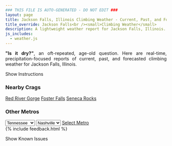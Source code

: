 ```yaml
---
### THIS FILE IS AUTO-GENERATED - DO NOT EDIT ###
layout: page
title: Jackson Falls, Illinois Climbing Weather - Current, Past, and Forecasted Report
title_override: Jackson Falls<br /><small>Climbing Weather</small>
description: A lightweight weather report for Jackson Falls, Illinois. Optimized for slow internet connections.
js_includes:
  - weather.js
---
```


<section class="measure center lh-copy f5-ns f6 ph2 mv4" style="text-align: justify;">
<strong>"Is it dry?"</strong>, an oft-repeated, age-old question. Here are real-time,
precipitation-focused reports of current, past, and forecasted climbing weather for Jackson Falls, Illinois.
</section>

<p id="settings-toggle" class="mw5 b center tc hover-light-red black-70 pointer">Show Instructions</p>
<section id="settings" class="overflow-hidden" style="display:none;">
    <div class="mv2 ph2 center">
        <div class="fn f6 tc pv2">
            <p class="measure lh-copy center"><strong>Show/hide hourly forecasts</strong> by clicking the desired day.</p>
            <hr class="mw5 p0 mv2 o-60 b0 bt b--light-red light-red bg-light-red">
            <p class="measure lh-copy center"><strong>Current and Past conditions</strong> are measured by the nearest weather station. <strong>Forecast conditions</strong> are calculated and polled separately.</p>
            <hr class="mw5 p0 mv2 o-60 b0 bt b--light-red light-red bg-light-red">
            <p class="measure lh-copy center"><strong>Having issues?</strong> Try <a id="clear-cache" class="no-underline relative fancy-link light-red hover-light-red" href="#">clearing the local cache</a>.</p>
            <hr class="mw5 p0 mv2 o-60 b0 bt b--light-red light-red bg-light-red">
            <p class="measure lh-copy center">Weather data sourced from <a class="no-underline fancy-link relative light-red" target="_blank" href="https://www.weather.gov/documentation/services-web-api">weather.gov</a>.</p>
        </div>
    </div>
</section>
<section id="weather" data-crag="jackson-falls-illinois" class="mv4-ns mv3 ph2 center"></section>
<section id="nearby" class="tc lh-copy">
  <h3>Nearby Crags</h3>
<a class="nowrap no-underline fancy-link relative light-red mh3" href="/crags/red-river-gorge-kentucky-weather.html">Red River Gorge</a>
<a class="nowrap no-underline fancy-link relative light-red mh3" href="/crags/foster-falls-tennessee-weather.html">Foster Falls</a>
<a class="nowrap no-underline fancy-link relative light-red mh3" href="/crags/seneca-rocks-west-virginia-weather.html">Seneca Rocks</a>
</section>
<section id="nearby" class="tc lh-copy">
  <h3>Other Metros</h3>
  <select class="ma1 bg-near-white pa2" id="stateSel">
    <option value="Texas">Texas</option>
    <option value="Washington">Washington</option>
    <option value="Colorado">Colorado</option>
    <option value="Tennessee" selected>Tennessee</option>
    <option value="Utah">Utah</option>
    <option value="California">California</option>
  </select>
  <select class="ma1 bg-near-white pa2" id="citySel">
    <option value="Nashville" selected>Nashville</option>
  </select>
  <a id="selectMetro" class="f6 link dim ph3 pv2 ma1 dib white bg-light-red" href="/crags/nashville-tennessee-weather.html">Select Metro</a>
  <script>
    var states = [];
    states["Texas"] = "Austin"
    states["Washington"] = "Seattle"
    states["Colorado"] = "Denver"
    states["Tennessee"] = "Nashville"
    states["Utah"] = "Salt Lake City"
    states["California"] = "San Francisco|Los Angeles"
  </script>
</section>
{% include feedback.html %}
<p id="issues-toggle" class="mw5 b center tc hover-light-red black-70 pointer">Show Known Issues</p>
<section id="issues" class="overflow-hidden tc f6">
</section>

<script>
  var weekly_PAH_116_58 = {"updated":"2021-03-15T08:43:21+00:00","units":"us","forecastGenerator":"BaselineForecastGenerator","generatedAt":"2021-03-15T08:49:12+00:00","updateTime":"2021-03-15T08:43:21+00:00","validTimes":"2021-03-15T02:00:00+00:00/P7DT23H","elevation":{"value":99.9744,"unitCode":"unit:m"},"periods":[{"number":1,"name":"Overnight","startTime":"2021-03-15T03:00:00-05:00","endTime":"2021-03-15T06:00:00-05:00","isDaytime":false,"temperature":51,"temperatureUnit":"F","temperatureTrend":null,"windSpeed":"16 mph","windDirection":"E","icon":"https://api.weather.gov/icons/land/night/tsra,80?size=medium","shortForecast":"Showers And Thunderstorms","detailedForecast":"Rain showers likely before 5am, then showers and thunderstorms. Cloudy, with a low around 51. East wind around 16 mph, with gusts as high as 23 mph. Chance of precipitation is 80%."},{"number":2,"name":"Monday","startTime":"2021-03-15T06:00:00-05:00","endTime":"2021-03-15T18:00:00-05:00","isDaytime":true,"temperature":69,"temperatureUnit":"F","temperatureTrend":"falling","windSpeed":"7 to 15 mph","windDirection":"SSE","icon":"https://api.weather.gov/icons/land/day/tsra_hi,100/bkn?size=medium","shortForecast":"Showers And Thunderstorms then Partly Sunny","detailedForecast":"Showers and thunderstorms before noon. Partly sunny. High near 69, with temperatures falling to around 67 in the afternoon. South southeast wind 7 to 15 mph, with gusts as high as 25 mph. Chance of precipitation is 100%."},{"number":3,"name":"Monday Night","startTime":"2021-03-15T18:00:00-05:00","endTime":"2021-03-16T06:00:00-05:00","isDaytime":false,"temperature":48,"temperatureUnit":"F","temperatureTrend":"rising","windSpeed":"7 mph","windDirection":"S","icon":"https://api.weather.gov/icons/land/night/few?size=medium","shortForecast":"Mostly Clear","detailedForecast":"Mostly clear. Low around 48, with temperatures rising to around 50 overnight. South wind around 7 mph."},{"number":4,"name":"Tuesday","startTime":"2021-03-16T06:00:00-05:00","endTime":"2021-03-16T18:00:00-05:00","isDaytime":true,"temperature":69,"temperatureUnit":"F","temperatureTrend":null,"windSpeed":"3 to 7 mph","windDirection":"W","icon":"https://api.weather.gov/icons/land/day/sct?size=medium","shortForecast":"Mostly Sunny","detailedForecast":"Mostly sunny, with a high near 69. West wind 3 to 7 mph."},{"number":5,"name":"Tuesday Night","startTime":"2021-03-16T18:00:00-05:00","endTime":"2021-03-17T06:00:00-05:00","isDaytime":false,"temperature":47,"temperatureUnit":"F","temperatureTrend":null,"windSpeed":"2 to 6 mph","windDirection":"NE","icon":"https://api.weather.gov/icons/land/night/bkn?size=medium","shortForecast":"Mostly Cloudy","detailedForecast":"Mostly cloudy, with a low around 47. Northeast wind 2 to 6 mph."},{"number":6,"name":"Wednesday","startTime":"2021-03-17T06:00:00-05:00","endTime":"2021-03-17T18:00:00-05:00","isDaytime":true,"temperature":64,"temperatureUnit":"F","temperatureTrend":null,"windSpeed":"7 to 15 mph","windDirection":"E","icon":"https://api.weather.gov/icons/land/day/tsra,50/tsra,70?size=medium","shortForecast":"Chance Showers And Thunderstorms","detailedForecast":"A chance of showers and thunderstorms between 7am and 1pm, then showers and thunderstorms likely. Mostly cloudy, with a high near 64. East wind 7 to 15 mph, with gusts as high as 26 mph. Chance of precipitation is 70%."},{"number":7,"name":"Wednesday Night","startTime":"2021-03-17T18:00:00-05:00","endTime":"2021-03-18T06:00:00-05:00","isDaytime":false,"temperature":51,"temperatureUnit":"F","temperatureTrend":null,"windSpeed":"8 to 15 mph","windDirection":"SSE","icon":"https://api.weather.gov/icons/land/night/tsra_sct,80?size=medium","shortForecast":"Showers And Thunderstorms","detailedForecast":"Showers and thunderstorms before 1am, then a chance of showers and thunderstorms. Mostly cloudy, with a low around 51. South southeast wind 8 to 15 mph, with gusts as high as 25 mph. Chance of precipitation is 80%."},{"number":8,"name":"Thursday","startTime":"2021-03-18T06:00:00-05:00","endTime":"2021-03-18T18:00:00-05:00","isDaytime":true,"temperature":60,"temperatureUnit":"F","temperatureTrend":null,"windSpeed":"7 to 13 mph","windDirection":"WSW","icon":"https://api.weather.gov/icons/land/day/tsra_sct?size=medium","shortForecast":"Chance Showers And Thunderstorms","detailedForecast":"A chance of showers and thunderstorms. Partly sunny, with a high near 60. West southwest wind 7 to 13 mph, with gusts as high as 23 mph."},{"number":9,"name":"Thursday Night","startTime":"2021-03-18T18:00:00-05:00","endTime":"2021-03-19T06:00:00-05:00","isDaytime":false,"temperature":42,"temperatureUnit":"F","temperatureTrend":null,"windSpeed":"12 mph","windDirection":"NW","icon":"https://api.weather.gov/icons/land/night/rain_showers?size=medium","shortForecast":"Chance Rain Showers","detailedForecast":"A chance of rain showers before 1am. Mostly cloudy, with a low around 42. Northwest wind around 12 mph, with gusts as high as 21 mph."},{"number":10,"name":"Friday","startTime":"2021-03-19T06:00:00-05:00","endTime":"2021-03-19T18:00:00-05:00","isDaytime":true,"temperature":52,"temperatureUnit":"F","temperatureTrend":null,"windSpeed":"10 to 14 mph","windDirection":"N","icon":"https://api.weather.gov/icons/land/day/bkn?size=medium","shortForecast":"Mostly Cloudy","detailedForecast":"Mostly cloudy, with a high near 52. North wind 10 to 14 mph, with gusts as high as 22 mph."},{"number":11,"name":"Friday Night","startTime":"2021-03-19T18:00:00-05:00","endTime":"2021-03-20T06:00:00-05:00","isDaytime":false,"temperature":38,"temperatureUnit":"F","temperatureTrend":null,"windSpeed":"7 to 12 mph","windDirection":"NNE","icon":"https://api.weather.gov/icons/land/night/bkn?size=medium","shortForecast":"Mostly Cloudy","detailedForecast":"Mostly cloudy, with a low around 38. North northeast wind 7 to 12 mph, with gusts as high as 18 mph."},{"number":12,"name":"Saturday","startTime":"2021-03-20T06:00:00-05:00","endTime":"2021-03-20T18:00:00-05:00","isDaytime":true,"temperature":57,"temperatureUnit":"F","temperatureTrend":null,"windSpeed":"8 mph","windDirection":"NNE","icon":"https://api.weather.gov/icons/land/day/sct?size=medium","shortForecast":"Mostly Sunny","detailedForecast":"Mostly sunny, with a high near 57. North northeast wind around 8 mph."},{"number":13,"name":"Saturday Night","startTime":"2021-03-20T18:00:00-05:00","endTime":"2021-03-21T06:00:00-05:00","isDaytime":false,"temperature":38,"temperatureUnit":"F","temperatureTrend":null,"windSpeed":"2 to 7 mph","windDirection":"ENE","icon":"https://api.weather.gov/icons/land/night/sct?size=medium","shortForecast":"Partly Cloudy","detailedForecast":"Partly cloudy, with a low around 38. East northeast wind 2 to 7 mph."},{"number":14,"name":"Sunday","startTime":"2021-03-21T06:00:00-05:00","endTime":"2021-03-21T18:00:00-05:00","isDaytime":true,"temperature":63,"temperatureUnit":"F","temperatureTrend":null,"windSpeed":"2 to 6 mph","windDirection":"ESE","icon":"https://api.weather.gov/icons/land/day/few?size=medium","shortForecast":"Sunny","detailedForecast":"Sunny, with a high near 63. East southeast wind 2 to 6 mph."}]}
  var hourly_PAH_116_58 = {"@context":["https://geojson.org/geojson-ld/geojson-context.jsonld",{"@version":"1.1","wx":"https://api.weather.gov/ontology#","geo":"http://www.opengis.net/ont/geosparql#","unit":"http://codes.wmo.int/common/unit/","@vocab":"https://api.weather.gov/ontology#"}],"type":"Feature","geometry":{"type":"Polygon","coordinates":[[[-89.0202954,37.1905586],[-89.02153,37.1682685],[-88.9935688,37.167283000000005],[-88.9923284,37.189573],[-89.0202954,37.1905586]]]},"properties":{"updated":"2021-03-15T08:43:21+00:00","units":"us","forecastGenerator":"HourlyForecastGenerator","generatedAt":"2021-03-15T08:49:13+00:00","updateTime":"2021-03-15T08:43:21+00:00","validTimes":"2021-03-15T02:00:00+00:00/P7DT23H","elevation":{"value":99.9744,"unitCode":"unit:m"},"periods":[{"number":1,"name":"","startTime":"2021-03-15T03:00:00-05:00","endTime":"2021-03-15T04:00:00-05:00","isDaytime":false,"temperature":53,"temperatureUnit":"F","temperatureTrend":null,"windSpeed":"16 mph","windDirection":"E","icon":"https://api.weather.gov/icons/land/night/rain_showers,40?size=small","shortForecast":"Chance Rain Showers","detailedForecast":""},{"number":2,"name":"","startTime":"2021-03-15T04:00:00-05:00","endTime":"2021-03-15T05:00:00-05:00","isDaytime":false,"temperature":53,"temperatureUnit":"F","temperatureTrend":null,"windSpeed":"16 mph","windDirection":"E","icon":"https://api.weather.gov/icons/land/night/rain_showers,60?size=small","shortForecast":"Rain Showers Likely","detailedForecast":""},{"number":3,"name":"","startTime":"2021-03-15T05:00:00-05:00","endTime":"2021-03-15T06:00:00-05:00","isDaytime":false,"temperature":52,"temperatureUnit":"F","temperatureTrend":null,"windSpeed":"15 mph","windDirection":"E","icon":"https://api.weather.gov/icons/land/night/tsra,80?size=small","shortForecast":"Showers And Thunderstorms","detailedForecast":""},{"number":4,"name":"","startTime":"2021-03-15T06:00:00-05:00","endTime":"2021-03-15T07:00:00-05:00","isDaytime":true,"temperature":51,"temperatureUnit":"F","temperatureTrend":null,"windSpeed":"15 mph","windDirection":"E","icon":"https://api.weather.gov/icons/land/day/tsra,100?size=small","shortForecast":"Showers And Thunderstorms","detailedForecast":""},{"number":5,"name":"","startTime":"2021-03-15T07:00:00-05:00","endTime":"2021-03-15T08:00:00-05:00","isDaytime":true,"temperature":51,"temperatureUnit":"F","temperatureTrend":null,"windSpeed":"13 mph","windDirection":"E","icon":"https://api.weather.gov/icons/land/day/tsra,100?size=small","shortForecast":"Showers And Thunderstorms","detailedForecast":""},{"number":6,"name":"","startTime":"2021-03-15T08:00:00-05:00","endTime":"2021-03-15T09:00:00-05:00","isDaytime":true,"temperature":51,"temperatureUnit":"F","temperatureTrend":null,"windSpeed":"10 mph","windDirection":"ESE","icon":"https://api.weather.gov/icons/land/day/tsra,100?size=small","shortForecast":"Showers And Thunderstorms","detailedForecast":""},{"number":7,"name":"","startTime":"2021-03-15T09:00:00-05:00","endTime":"2021-03-15T10:00:00-05:00","isDaytime":true,"temperature":52,"temperatureUnit":"F","temperatureTrend":null,"windSpeed":"9 mph","windDirection":"ESE","icon":"https://api.weather.gov/icons/land/day/rain_showers,90?size=small","shortForecast":"Rain Showers","detailedForecast":""},{"number":8,"name":"","startTime":"2021-03-15T10:00:00-05:00","endTime":"2021-03-15T11:00:00-05:00","isDaytime":true,"temperature":53,"temperatureUnit":"F","temperatureTrend":null,"windSpeed":"10 mph","windDirection":"ESE","icon":"https://api.weather.gov/icons/land/day/rain_showers?size=small","shortForecast":"Chance Rain Showers","detailedForecast":""},{"number":9,"name":"","startTime":"2021-03-15T11:00:00-05:00","endTime":"2021-03-15T12:00:00-05:00","isDaytime":true,"temperature":56,"temperatureUnit":"F","temperatureTrend":null,"windSpeed":"10 mph","windDirection":"SE","icon":"https://api.weather.gov/icons/land/day/rain_showers?size=small","shortForecast":"Slight Chance Rain Showers","detailedForecast":""},{"number":10,"name":"","startTime":"2021-03-15T12:00:00-05:00","endTime":"2021-03-15T13:00:00-05:00","isDaytime":true,"temperature":59,"temperatureUnit":"F","temperatureTrend":null,"windSpeed":"8 mph","windDirection":"S","icon":"https://api.weather.gov/icons/land/day/bkn?size=small","shortForecast":"Mostly Cloudy","detailedForecast":""},{"number":11,"name":"","startTime":"2021-03-15T13:00:00-05:00","endTime":"2021-03-15T14:00:00-05:00","isDaytime":true,"temperature":63,"temperatureUnit":"F","temperatureTrend":null,"windSpeed":"7 mph","windDirection":"SSW","icon":"https://api.weather.gov/icons/land/day/bkn?size=small","shortForecast":"Partly Sunny","detailedForecast":""},{"number":12,"name":"","startTime":"2021-03-15T14:00:00-05:00","endTime":"2021-03-15T15:00:00-05:00","isDaytime":true,"temperature":65,"temperatureUnit":"F","temperatureTrend":null,"windSpeed":"8 mph","windDirection":"SW","icon":"https://api.weather.gov/icons/land/day/bkn?size=small","shortForecast":"Partly Sunny","detailedForecast":""},{"number":13,"name":"","startTime":"2021-03-15T15:00:00-05:00","endTime":"2021-03-15T16:00:00-05:00","isDaytime":true,"temperature":67,"temperatureUnit":"F","temperatureTrend":null,"windSpeed":"8 mph","windDirection":"SW","icon":"https://api.weather.gov/icons/land/day/sct?size=small","shortForecast":"Mostly Sunny","detailedForecast":""},{"number":14,"name":"","startTime":"2021-03-15T16:00:00-05:00","endTime":"2021-03-15T17:00:00-05:00","isDaytime":true,"temperature":68,"temperatureUnit":"F","temperatureTrend":null,"windSpeed":"8 mph","windDirection":"SW","icon":"https://api.weather.gov/icons/land/day/sct?size=small","shortForecast":"Mostly Sunny","detailedForecast":""},{"number":15,"name":"","startTime":"2021-03-15T17:00:00-05:00","endTime":"2021-03-15T18:00:00-05:00","isDaytime":true,"temperature":67,"temperatureUnit":"F","temperatureTrend":null,"windSpeed":"8 mph","windDirection":"SSW","icon":"https://api.weather.gov/icons/land/day/sct?size=small","shortForecast":"Mostly Sunny","detailedForecast":""},{"number":16,"name":"","startTime":"2021-03-15T18:00:00-05:00","endTime":"2021-03-15T19:00:00-05:00","isDaytime":false,"temperature":65,"temperatureUnit":"F","temperatureTrend":null,"windSpeed":"7 mph","windDirection":"S","icon":"https://api.weather.gov/icons/land/night/sct?size=small","shortForecast":"Partly Cloudy","detailedForecast":""},{"number":17,"name":"","startTime":"2021-03-15T19:00:00-05:00","endTime":"2021-03-15T20:00:00-05:00","isDaytime":false,"temperature":63,"temperatureUnit":"F","temperatureTrend":null,"windSpeed":"6 mph","windDirection":"SSE","icon":"https://api.weather.gov/icons/land/night/few?size=small","shortForecast":"Mostly Clear","detailedForecast":""},{"number":18,"name":"","startTime":"2021-03-15T20:00:00-05:00","endTime":"2021-03-15T21:00:00-05:00","isDaytime":false,"temperature":62,"temperatureUnit":"F","temperatureTrend":null,"windSpeed":"6 mph","windDirection":"SSE","icon":"https://api.weather.gov/icons/land/night/few?size=small","shortForecast":"Mostly Clear","detailedForecast":""},{"number":19,"name":"","startTime":"2021-03-15T21:00:00-05:00","endTime":"2021-03-15T22:00:00-05:00","isDaytime":false,"temperature":60,"temperatureUnit":"F","temperatureTrend":null,"windSpeed":"6 mph","windDirection":"SSE","icon":"https://api.weather.gov/icons/land/night/few?size=small","shortForecast":"Mostly Clear","detailedForecast":""},{"number":20,"name":"","startTime":"2021-03-15T22:00:00-05:00","endTime":"2021-03-15T23:00:00-05:00","isDaytime":false,"temperature":59,"temperatureUnit":"F","temperatureTrend":null,"windSpeed":"6 mph","windDirection":"SSE","icon":"https://api.weather.gov/icons/land/night/few?size=small","shortForecast":"Mostly Clear","detailedForecast":""},{"number":21,"name":"","startTime":"2021-03-15T23:00:00-05:00","endTime":"2021-03-16T00:00:00-05:00","isDaytime":false,"temperature":57,"temperatureUnit":"F","temperatureTrend":null,"windSpeed":"6 mph","windDirection":"S","icon":"https://api.weather.gov/icons/land/night/few?size=small","shortForecast":"Mostly Clear","detailedForecast":""},{"number":22,"name":"","startTime":"2021-03-16T00:00:00-05:00","endTime":"2021-03-16T01:00:00-05:00","isDaytime":false,"temperature":56,"temperatureUnit":"F","temperatureTrend":null,"windSpeed":"7 mph","windDirection":"SSW","icon":"https://api.weather.gov/icons/land/night/few?size=small","shortForecast":"Mostly Clear","detailedForecast":""},{"number":23,"name":"","startTime":"2021-03-16T01:00:00-05:00","endTime":"2021-03-16T02:00:00-05:00","isDaytime":false,"temperature":55,"temperatureUnit":"F","temperatureTrend":null,"windSpeed":"6 mph","windDirection":"SSW","icon":"https://api.weather.gov/icons/land/night/few?size=small","shortForecast":"Mostly Clear","detailedForecast":""},{"number":24,"name":"","startTime":"2021-03-16T02:00:00-05:00","endTime":"2021-03-16T03:00:00-05:00","isDaytime":false,"temperature":55,"temperatureUnit":"F","temperatureTrend":null,"windSpeed":"6 mph","windDirection":"SSW","icon":"https://api.weather.gov/icons/land/night/few?size=small","shortForecast":"Mostly Clear","detailedForecast":""},{"number":25,"name":"","startTime":"2021-03-16T03:00:00-05:00","endTime":"2021-03-16T04:00:00-05:00","isDaytime":false,"temperature":54,"temperatureUnit":"F","temperatureTrend":null,"windSpeed":"5 mph","windDirection":"SSW","icon":"https://api.weather.gov/icons/land/night/few?size=small","shortForecast":"Mostly Clear","detailedForecast":""},{"number":26,"name":"","startTime":"2021-03-16T04:00:00-05:00","endTime":"2021-03-16T05:00:00-05:00","isDaytime":false,"temperature":52,"temperatureUnit":"F","temperatureTrend":null,"windSpeed":"5 mph","windDirection":"SW","icon":"https://api.weather.gov/icons/land/night/few?size=small","shortForecast":"Mostly Clear","detailedForecast":""},{"number":27,"name":"","startTime":"2021-03-16T05:00:00-05:00","endTime":"2021-03-16T06:00:00-05:00","isDaytime":false,"temperature":50,"temperatureUnit":"F","temperatureTrend":null,"windSpeed":"5 mph","windDirection":"SW","icon":"https://api.weather.gov/icons/land/night/few?size=small","shortForecast":"Mostly Clear","detailedForecast":""},{"number":28,"name":"","startTime":"2021-03-16T06:00:00-05:00","endTime":"2021-03-16T07:00:00-05:00","isDaytime":true,"temperature":48,"temperatureUnit":"F","temperatureTrend":null,"windSpeed":"3 mph","windDirection":"SW","icon":"https://api.weather.gov/icons/land/day/sct?size=small","shortForecast":"Mostly Sunny","detailedForecast":""},{"number":29,"name":"","startTime":"2021-03-16T07:00:00-05:00","endTime":"2021-03-16T08:00:00-05:00","isDaytime":true,"temperature":48,"temperatureUnit":"F","temperatureTrend":null,"windSpeed":"3 mph","windDirection":"SW","icon":"https://api.weather.gov/icons/land/day/sct?size=small","shortForecast":"Mostly Sunny","detailedForecast":""},{"number":30,"name":"","startTime":"2021-03-16T08:00:00-05:00","endTime":"2021-03-16T09:00:00-05:00","isDaytime":true,"temperature":51,"temperatureUnit":"F","temperatureTrend":null,"windSpeed":"3 mph","windDirection":"SW","icon":"https://api.weather.gov/icons/land/day/sct?size=small","shortForecast":"Mostly Sunny","detailedForecast":""},{"number":31,"name":"","startTime":"2021-03-16T09:00:00-05:00","endTime":"2021-03-16T10:00:00-05:00","isDaytime":true,"temperature":55,"temperatureUnit":"F","temperatureTrend":null,"windSpeed":"5 mph","windDirection":"W","icon":"https://api.weather.gov/icons/land/day/sct?size=small","shortForecast":"Mostly Sunny","detailedForecast":""},{"number":32,"name":"","startTime":"2021-03-16T10:00:00-05:00","endTime":"2021-03-16T11:00:00-05:00","isDaytime":true,"temperature":60,"temperatureUnit":"F","temperatureTrend":null,"windSpeed":"5 mph","windDirection":"W","icon":"https://api.weather.gov/icons/land/day/sct?size=small","shortForecast":"Mostly Sunny","detailedForecast":""},{"number":33,"name":"","startTime":"2021-03-16T11:00:00-05:00","endTime":"2021-03-16T12:00:00-05:00","isDaytime":true,"temperature":64,"temperatureUnit":"F","temperatureTrend":null,"windSpeed":"6 mph","windDirection":"W","icon":"https://api.weather.gov/icons/land/day/sct?size=small","shortForecast":"Mostly Sunny","detailedForecast":""},{"number":34,"name":"","startTime":"2021-03-16T12:00:00-05:00","endTime":"2021-03-16T13:00:00-05:00","isDaytime":true,"temperature":67,"temperatureUnit":"F","temperatureTrend":null,"windSpeed":"6 mph","windDirection":"W","icon":"https://api.weather.gov/icons/land/day/sct?size=small","shortForecast":"Mostly Sunny","detailedForecast":""},{"number":35,"name":"","startTime":"2021-03-16T13:00:00-05:00","endTime":"2021-03-16T14:00:00-05:00","isDaytime":true,"temperature":68,"temperatureUnit":"F","temperatureTrend":null,"windSpeed":"6 mph","windDirection":"W","icon":"https://api.weather.gov/icons/land/day/bkn?size=small","shortForecast":"Partly Sunny","detailedForecast":""},{"number":36,"name":"","startTime":"2021-03-16T14:00:00-05:00","endTime":"2021-03-16T15:00:00-05:00","isDaytime":true,"temperature":69,"temperatureUnit":"F","temperatureTrend":null,"windSpeed":"7 mph","windDirection":"W","icon":"https://api.weather.gov/icons/land/day/bkn?size=small","shortForecast":"Partly Sunny","detailedForecast":""},{"number":37,"name":"","startTime":"2021-03-16T15:00:00-05:00","endTime":"2021-03-16T16:00:00-05:00","isDaytime":true,"temperature":69,"temperatureUnit":"F","temperatureTrend":null,"windSpeed":"7 mph","windDirection":"WNW","icon":"https://api.weather.gov/icons/land/day/bkn?size=small","shortForecast":"Partly Sunny","detailedForecast":""},{"number":38,"name":"","startTime":"2021-03-16T16:00:00-05:00","endTime":"2021-03-16T17:00:00-05:00","isDaytime":true,"temperature":68,"temperatureUnit":"F","temperatureTrend":null,"windSpeed":"6 mph","windDirection":"WNW","icon":"https://api.weather.gov/icons/land/day/bkn?size=small","shortForecast":"Partly Sunny","detailedForecast":""},{"number":39,"name":"","startTime":"2021-03-16T17:00:00-05:00","endTime":"2021-03-16T18:00:00-05:00","isDaytime":true,"temperature":67,"temperatureUnit":"F","temperatureTrend":null,"windSpeed":"6 mph","windDirection":"NW","icon":"https://api.weather.gov/icons/land/day/bkn?size=small","shortForecast":"Partly Sunny","detailedForecast":""},{"number":40,"name":"","startTime":"2021-03-16T18:00:00-05:00","endTime":"2021-03-16T19:00:00-05:00","isDaytime":false,"temperature":65,"temperatureUnit":"F","temperatureTrend":null,"windSpeed":"5 mph","windDirection":"N","icon":"https://api.weather.gov/icons/land/night/bkn?size=small","shortForecast":"Mostly Cloudy","detailedForecast":""},{"number":41,"name":"","startTime":"2021-03-16T19:00:00-05:00","endTime":"2021-03-16T20:00:00-05:00","isDaytime":false,"temperature":63,"temperatureUnit":"F","temperatureTrend":null,"windSpeed":"3 mph","windDirection":"NNE","icon":"https://api.weather.gov/icons/land/night/bkn?size=small","shortForecast":"Mostly Cloudy","detailedForecast":""},{"number":42,"name":"","startTime":"2021-03-16T20:00:00-05:00","endTime":"2021-03-16T21:00:00-05:00","isDaytime":false,"temperature":59,"temperatureUnit":"F","temperatureTrend":null,"windSpeed":"2 mph","windDirection":"NNE","icon":"https://api.weather.gov/icons/land/night/bkn?size=small","shortForecast":"Mostly Cloudy","detailedForecast":""},{"number":43,"name":"","startTime":"2021-03-16T21:00:00-05:00","endTime":"2021-03-16T22:00:00-05:00","isDaytime":false,"temperature":54,"temperatureUnit":"F","temperatureTrend":null,"windSpeed":"2 mph","windDirection":"NE","icon":"https://api.weather.gov/icons/land/night/bkn?size=small","shortForecast":"Mostly Cloudy","detailedForecast":""},{"number":44,"name":"","startTime":"2021-03-16T22:00:00-05:00","endTime":"2021-03-16T23:00:00-05:00","isDaytime":false,"temperature":52,"temperatureUnit":"F","temperatureTrend":null,"windSpeed":"2 mph","windDirection":"ENE","icon":"https://api.weather.gov/icons/land/night/bkn?size=small","shortForecast":"Mostly Cloudy","detailedForecast":""},{"number":45,"name":"","startTime":"2021-03-16T23:00:00-05:00","endTime":"2021-03-17T00:00:00-05:00","isDaytime":false,"temperature":50,"temperatureUnit":"F","temperatureTrend":null,"windSpeed":"2 mph","windDirection":"ENE","icon":"https://api.weather.gov/icons/land/night/bkn?size=small","shortForecast":"Mostly Cloudy","detailedForecast":""},{"number":46,"name":"","startTime":"2021-03-17T00:00:00-05:00","endTime":"2021-03-17T01:00:00-05:00","isDaytime":false,"temperature":50,"temperatureUnit":"F","temperatureTrend":null,"windSpeed":"3 mph","windDirection":"ENE","icon":"https://api.weather.gov/icons/land/night/bkn?size=small","shortForecast":"Mostly Cloudy","detailedForecast":""},{"number":47,"name":"","startTime":"2021-03-17T01:00:00-05:00","endTime":"2021-03-17T02:00:00-05:00","isDaytime":false,"temperature":49,"temperatureUnit":"F","temperatureTrend":null,"windSpeed":"5 mph","windDirection":"ENE","icon":"https://api.weather.gov/icons/land/night/bkn?size=small","shortForecast":"Mostly Cloudy","detailedForecast":""},{"number":48,"name":"","startTime":"2021-03-17T02:00:00-05:00","endTime":"2021-03-17T03:00:00-05:00","isDaytime":false,"temperature":48,"temperatureUnit":"F","temperatureTrend":null,"windSpeed":"5 mph","windDirection":"ENE","icon":"https://api.weather.gov/icons/land/night/bkn?size=small","shortForecast":"Mostly Cloudy","detailedForecast":""},{"number":49,"name":"","startTime":"2021-03-17T03:00:00-05:00","endTime":"2021-03-17T04:00:00-05:00","isDaytime":false,"temperature":48,"temperatureUnit":"F","temperatureTrend":null,"windSpeed":"6 mph","windDirection":"ENE","icon":"https://api.weather.gov/icons/land/night/bkn?size=small","shortForecast":"Mostly Cloudy","detailedForecast":""},{"number":50,"name":"","startTime":"2021-03-17T04:00:00-05:00","endTime":"2021-03-17T05:00:00-05:00","isDaytime":false,"temperature":48,"temperatureUnit":"F","temperatureTrend":null,"windSpeed":"6 mph","windDirection":"ENE","icon":"https://api.weather.gov/icons/land/night/bkn?size=small","shortForecast":"Mostly Cloudy","detailedForecast":""},{"number":51,"name":"","startTime":"2021-03-17T05:00:00-05:00","endTime":"2021-03-17T06:00:00-05:00","isDaytime":false,"temperature":48,"temperatureUnit":"F","temperatureTrend":null,"windSpeed":"6 mph","windDirection":"ENE","icon":"https://api.weather.gov/icons/land/night/bkn?size=small","shortForecast":"Mostly Cloudy","detailedForecast":""},{"number":52,"name":"","startTime":"2021-03-17T06:00:00-05:00","endTime":"2021-03-17T07:00:00-05:00","isDaytime":true,"temperature":47,"temperatureUnit":"F","temperatureTrend":null,"windSpeed":"7 mph","windDirection":"E","icon":"https://api.weather.gov/icons/land/day/bkn?size=small","shortForecast":"Mostly Cloudy","detailedForecast":""},{"number":53,"name":"","startTime":"2021-03-17T07:00:00-05:00","endTime":"2021-03-17T08:00:00-05:00","isDaytime":true,"temperature":48,"temperatureUnit":"F","temperatureTrend":null,"windSpeed":"7 mph","windDirection":"E","icon":"https://api.weather.gov/icons/land/day/tsra_sct?size=small","shortForecast":"Chance Showers And Thunderstorms","detailedForecast":""},{"number":54,"name":"","startTime":"2021-03-17T08:00:00-05:00","endTime":"2021-03-17T09:00:00-05:00","isDaytime":true,"temperature":50,"temperatureUnit":"F","temperatureTrend":null,"windSpeed":"8 mph","windDirection":"E","icon":"https://api.weather.gov/icons/land/day/tsra_sct?size=small","shortForecast":"Chance Showers And Thunderstorms","detailedForecast":""},{"number":55,"name":"","startTime":"2021-03-17T09:00:00-05:00","endTime":"2021-03-17T10:00:00-05:00","isDaytime":true,"temperature":52,"temperatureUnit":"F","temperatureTrend":null,"windSpeed":"10 mph","windDirection":"E","icon":"https://api.weather.gov/icons/land/day/tsra?size=small","shortForecast":"Chance Showers And Thunderstorms","detailedForecast":""},{"number":56,"name":"","startTime":"2021-03-17T10:00:00-05:00","endTime":"2021-03-17T11:00:00-05:00","isDaytime":true,"temperature":55,"temperatureUnit":"F","temperatureTrend":null,"windSpeed":"12 mph","windDirection":"E","icon":"https://api.weather.gov/icons/land/day/tsra?size=small","shortForecast":"Chance Showers And Thunderstorms","detailedForecast":""},{"number":57,"name":"","startTime":"2021-03-17T11:00:00-05:00","endTime":"2021-03-17T12:00:00-05:00","isDaytime":true,"temperature":57,"temperatureUnit":"F","temperatureTrend":null,"windSpeed":"12 mph","windDirection":"ESE","icon":"https://api.weather.gov/icons/land/day/tsra?size=small","shortForecast":"Chance Showers And Thunderstorms","detailedForecast":""},{"number":58,"name":"","startTime":"2021-03-17T12:00:00-05:00","endTime":"2021-03-17T13:00:00-05:00","isDaytime":true,"temperature":59,"temperatureUnit":"F","temperatureTrend":null,"windSpeed":"12 mph","windDirection":"ESE","icon":"https://api.weather.gov/icons/land/day/tsra?size=small","shortForecast":"Chance Showers And Thunderstorms","detailedForecast":""},{"number":59,"name":"","startTime":"2021-03-17T13:00:00-05:00","endTime":"2021-03-17T14:00:00-05:00","isDaytime":true,"temperature":60,"temperatureUnit":"F","temperatureTrend":null,"windSpeed":"12 mph","windDirection":"ESE","icon":"https://api.weather.gov/icons/land/day/tsra?size=small","shortForecast":"Showers And Thunderstorms Likely","detailedForecast":""},{"number":60,"name":"","startTime":"2021-03-17T14:00:00-05:00","endTime":"2021-03-17T15:00:00-05:00","isDaytime":true,"temperature":61,"temperatureUnit":"F","temperatureTrend":null,"windSpeed":"13 mph","windDirection":"ESE","icon":"https://api.weather.gov/icons/land/day/tsra?size=small","shortForecast":"Showers And Thunderstorms Likely","detailedForecast":""},{"number":61,"name":"","startTime":"2021-03-17T15:00:00-05:00","endTime":"2021-03-17T16:00:00-05:00","isDaytime":true,"temperature":63,"temperatureUnit":"F","temperatureTrend":null,"windSpeed":"14 mph","windDirection":"ESE","icon":"https://api.weather.gov/icons/land/day/tsra?size=small","shortForecast":"Showers And Thunderstorms Likely","detailedForecast":""},{"number":62,"name":"","startTime":"2021-03-17T16:00:00-05:00","endTime":"2021-03-17T17:00:00-05:00","isDaytime":true,"temperature":63,"temperatureUnit":"F","temperatureTrend":null,"windSpeed":"15 mph","windDirection":"ESE","icon":"https://api.weather.gov/icons/land/day/tsra?size=small","shortForecast":"Showers And Thunderstorms Likely","detailedForecast":""},{"number":63,"name":"","startTime":"2021-03-17T17:00:00-05:00","endTime":"2021-03-17T18:00:00-05:00","isDaytime":true,"temperature":63,"temperatureUnit":"F","temperatureTrend":null,"windSpeed":"15 mph","windDirection":"ESE","icon":"https://api.weather.gov/icons/land/day/tsra?size=small","shortForecast":"Showers And Thunderstorms Likely","detailedForecast":""},{"number":64,"name":"","startTime":"2021-03-17T18:00:00-05:00","endTime":"2021-03-17T19:00:00-05:00","isDaytime":false,"temperature":62,"temperatureUnit":"F","temperatureTrend":null,"windSpeed":"15 mph","windDirection":"ESE","icon":"https://api.weather.gov/icons/land/night/tsra?size=small","shortForecast":"Showers And Thunderstorms Likely","detailedForecast":""},{"number":65,"name":"","startTime":"2021-03-17T19:00:00-05:00","endTime":"2021-03-17T20:00:00-05:00","isDaytime":false,"temperature":61,"temperatureUnit":"F","temperatureTrend":null,"windSpeed":"14 mph","windDirection":"ESE","icon":"https://api.weather.gov/icons/land/night/tsra?size=small","shortForecast":"Showers And Thunderstorms","detailedForecast":""},{"number":66,"name":"","startTime":"2021-03-17T20:00:00-05:00","endTime":"2021-03-17T21:00:00-05:00","isDaytime":false,"temperature":60,"temperatureUnit":"F","temperatureTrend":null,"windSpeed":"13 mph","windDirection":"ESE","icon":"https://api.weather.gov/icons/land/night/tsra?size=small","shortForecast":"Showers And Thunderstorms","detailedForecast":""},{"number":67,"name":"","startTime":"2021-03-17T21:00:00-05:00","endTime":"2021-03-17T22:00:00-05:00","isDaytime":false,"temperature":59,"temperatureUnit":"F","temperatureTrend":null,"windSpeed":"13 mph","windDirection":"SE","icon":"https://api.weather.gov/icons/land/night/tsra?size=small","shortForecast":"Showers And Thunderstorms","detailedForecast":""},{"number":68,"name":"","startTime":"2021-03-17T22:00:00-05:00","endTime":"2021-03-17T23:00:00-05:00","isDaytime":false,"temperature":58,"temperatureUnit":"F","temperatureTrend":null,"windSpeed":"12 mph","windDirection":"SE","icon":"https://api.weather.gov/icons/land/night/tsra?size=small","shortForecast":"Showers And Thunderstorms","detailedForecast":""},{"number":69,"name":"","startTime":"2021-03-17T23:00:00-05:00","endTime":"2021-03-18T00:00:00-05:00","isDaytime":false,"temperature":58,"temperatureUnit":"F","temperatureTrend":null,"windSpeed":"10 mph","windDirection":"SE","icon":"https://api.weather.gov/icons/land/night/tsra_sct?size=small","shortForecast":"Showers And Thunderstorms","detailedForecast":""},{"number":70,"name":"","startTime":"2021-03-18T00:00:00-05:00","endTime":"2021-03-18T01:00:00-05:00","isDaytime":false,"temperature":57,"temperatureUnit":"F","temperatureTrend":null,"windSpeed":"9 mph","windDirection":"SSE","icon":"https://api.weather.gov/icons/land/night/tsra_sct?size=small","shortForecast":"Showers And Thunderstorms","detailedForecast":""},{"number":71,"name":"","startTime":"2021-03-18T01:00:00-05:00","endTime":"2021-03-18T02:00:00-05:00","isDaytime":false,"temperature":57,"temperatureUnit":"F","temperatureTrend":null,"windSpeed":"8 mph","windDirection":"S","icon":"https://api.weather.gov/icons/land/night/tsra_sct?size=small","shortForecast":"Chance Showers And Thunderstorms","detailedForecast":""},{"number":72,"name":"","startTime":"2021-03-18T02:00:00-05:00","endTime":"2021-03-18T03:00:00-05:00","isDaytime":false,"temperature":56,"temperatureUnit":"F","temperatureTrend":null,"windSpeed":"8 mph","windDirection":"S","icon":"https://api.weather.gov/icons/land/night/tsra_sct?size=small","shortForecast":"Chance Showers And Thunderstorms","detailedForecast":""},{"number":73,"name":"","startTime":"2021-03-18T03:00:00-05:00","endTime":"2021-03-18T04:00:00-05:00","isDaytime":false,"temperature":56,"temperatureUnit":"F","temperatureTrend":null,"windSpeed":"9 mph","windDirection":"S","icon":"https://api.weather.gov/icons/land/night/tsra_sct?size=small","shortForecast":"Chance Showers And Thunderstorms","detailedForecast":""},{"number":74,"name":"","startTime":"2021-03-18T04:00:00-05:00","endTime":"2021-03-18T05:00:00-05:00","isDaytime":false,"temperature":55,"temperatureUnit":"F","temperatureTrend":null,"windSpeed":"9 mph","windDirection":"S","icon":"https://api.weather.gov/icons/land/night/tsra_hi?size=small","shortForecast":"Chance Showers And Thunderstorms","detailedForecast":""},{"number":75,"name":"","startTime":"2021-03-18T05:00:00-05:00","endTime":"2021-03-18T06:00:00-05:00","isDaytime":false,"temperature":54,"temperatureUnit":"F","temperatureTrend":null,"windSpeed":"9 mph","windDirection":"SSW","icon":"https://api.weather.gov/icons/land/night/tsra_hi?size=small","shortForecast":"Chance Showers And Thunderstorms","detailedForecast":""},{"number":76,"name":"","startTime":"2021-03-18T06:00:00-05:00","endTime":"2021-03-18T07:00:00-05:00","isDaytime":true,"temperature":53,"temperatureUnit":"F","temperatureTrend":null,"windSpeed":"8 mph","windDirection":"SSW","icon":"https://api.weather.gov/icons/land/day/tsra_hi?size=small","shortForecast":"Chance Showers And Thunderstorms","detailedForecast":""},{"number":77,"name":"","startTime":"2021-03-18T07:00:00-05:00","endTime":"2021-03-18T08:00:00-05:00","isDaytime":true,"temperature":52,"temperatureUnit":"F","temperatureTrend":null,"windSpeed":"7 mph","windDirection":"SSW","icon":"https://api.weather.gov/icons/land/day/rain_showers?size=small","shortForecast":"Chance Rain Showers","detailedForecast":""},{"number":78,"name":"","startTime":"2021-03-18T08:00:00-05:00","endTime":"2021-03-18T09:00:00-05:00","isDaytime":true,"temperature":53,"temperatureUnit":"F","temperatureTrend":null,"windSpeed":"7 mph","windDirection":"SW","icon":"https://api.weather.gov/icons/land/day/rain_showers?size=small","shortForecast":"Chance Rain Showers","detailedForecast":""},{"number":79,"name":"","startTime":"2021-03-18T09:00:00-05:00","endTime":"2021-03-18T10:00:00-05:00","isDaytime":true,"temperature":54,"temperatureUnit":"F","temperatureTrend":null,"windSpeed":"8 mph","windDirection":"SW","icon":"https://api.weather.gov/icons/land/day/rain_showers?size=small","shortForecast":"Chance Rain Showers","detailedForecast":""},{"number":80,"name":"","startTime":"2021-03-18T10:00:00-05:00","endTime":"2021-03-18T11:00:00-05:00","isDaytime":true,"temperature":55,"temperatureUnit":"F","temperatureTrend":null,"windSpeed":"9 mph","windDirection":"WSW","icon":"https://api.weather.gov/icons/land/day/rain_showers?size=small","shortForecast":"Chance Rain Showers","detailedForecast":""},{"number":81,"name":"","startTime":"2021-03-18T11:00:00-05:00","endTime":"2021-03-18T12:00:00-05:00","isDaytime":true,"temperature":56,"temperatureUnit":"F","temperatureTrend":null,"windSpeed":"10 mph","windDirection":"WSW","icon":"https://api.weather.gov/icons/land/day/rain_showers?size=small","shortForecast":"Chance Rain Showers","detailedForecast":""},{"number":82,"name":"","startTime":"2021-03-18T12:00:00-05:00","endTime":"2021-03-18T13:00:00-05:00","isDaytime":true,"temperature":57,"temperatureUnit":"F","temperatureTrend":null,"windSpeed":"10 mph","windDirection":"W","icon":"https://api.weather.gov/icons/land/day/rain_showers?size=small","shortForecast":"Chance Rain Showers","detailedForecast":""},{"number":83,"name":"","startTime":"2021-03-18T13:00:00-05:00","endTime":"2021-03-18T14:00:00-05:00","isDaytime":true,"temperature":57,"temperatureUnit":"F","temperatureTrend":null,"windSpeed":"12 mph","windDirection":"W","icon":"https://api.weather.gov/icons/land/day/rain_showers?size=small","shortForecast":"Chance Rain Showers","detailedForecast":""},{"number":84,"name":"","startTime":"2021-03-18T14:00:00-05:00","endTime":"2021-03-18T15:00:00-05:00","isDaytime":true,"temperature":57,"temperatureUnit":"F","temperatureTrend":null,"windSpeed":"13 mph","windDirection":"W","icon":"https://api.weather.gov/icons/land/day/rain_showers?size=small","shortForecast":"Chance Rain Showers","detailedForecast":""},{"number":85,"name":"","startTime":"2021-03-18T15:00:00-05:00","endTime":"2021-03-18T16:00:00-05:00","isDaytime":true,"temperature":58,"temperatureUnit":"F","temperatureTrend":null,"windSpeed":"13 mph","windDirection":"W","icon":"https://api.weather.gov/icons/land/day/rain_showers?size=small","shortForecast":"Chance Rain Showers","detailedForecast":""},{"number":86,"name":"","startTime":"2021-03-18T16:00:00-05:00","endTime":"2021-03-18T17:00:00-05:00","isDaytime":true,"temperature":57,"temperatureUnit":"F","temperatureTrend":null,"windSpeed":"13 mph","windDirection":"W","icon":"https://api.weather.gov/icons/land/day/rain_showers?size=small","shortForecast":"Chance Rain Showers","detailedForecast":""},{"number":87,"name":"","startTime":"2021-03-18T17:00:00-05:00","endTime":"2021-03-18T18:00:00-05:00","isDaytime":true,"temperature":56,"temperatureUnit":"F","temperatureTrend":null,"windSpeed":"13 mph","windDirection":"WNW","icon":"https://api.weather.gov/icons/land/day/rain_showers?size=small","shortForecast":"Chance Rain Showers","detailedForecast":""},{"number":88,"name":"","startTime":"2021-03-18T18:00:00-05:00","endTime":"2021-03-18T19:00:00-05:00","isDaytime":false,"temperature":54,"temperatureUnit":"F","temperatureTrend":null,"windSpeed":"12 mph","windDirection":"WNW","icon":"https://api.weather.gov/icons/land/night/rain_showers?size=small","shortForecast":"Chance Rain Showers","detailedForecast":""},{"number":89,"name":"","startTime":"2021-03-18T19:00:00-05:00","endTime":"2021-03-18T20:00:00-05:00","isDaytime":false,"temperature":52,"temperatureUnit":"F","temperatureTrend":null,"windSpeed":"12 mph","windDirection":"WNW","icon":"https://api.weather.gov/icons/land/night/rain_showers?size=small","shortForecast":"Slight Chance Rain Showers","detailedForecast":""},{"number":90,"name":"","startTime":"2021-03-18T20:00:00-05:00","endTime":"2021-03-18T21:00:00-05:00","isDaytime":false,"temperature":50,"temperatureUnit":"F","temperatureTrend":null,"windSpeed":"12 mph","windDirection":"NW","icon":"https://api.weather.gov/icons/land/night/rain_showers?size=small","shortForecast":"Slight Chance Rain Showers","detailedForecast":""},{"number":91,"name":"","startTime":"2021-03-18T21:00:00-05:00","endTime":"2021-03-18T22:00:00-05:00","isDaytime":false,"temperature":48,"temperatureUnit":"F","temperatureTrend":null,"windSpeed":"10 mph","windDirection":"NW","icon":"https://api.weather.gov/icons/land/night/rain_showers?size=small","shortForecast":"Slight Chance Rain Showers","detailedForecast":""},{"number":92,"name":"","startTime":"2021-03-18T22:00:00-05:00","endTime":"2021-03-18T23:00:00-05:00","isDaytime":false,"temperature":47,"temperatureUnit":"F","temperatureTrend":null,"windSpeed":"10 mph","windDirection":"NNW","icon":"https://api.weather.gov/icons/land/night/rain_showers?size=small","shortForecast":"Slight Chance Rain Showers","detailedForecast":""},{"number":93,"name":"","startTime":"2021-03-18T23:00:00-05:00","endTime":"2021-03-19T00:00:00-05:00","isDaytime":false,"temperature":46,"temperatureUnit":"F","temperatureTrend":null,"windSpeed":"10 mph","windDirection":"NNW","icon":"https://api.weather.gov/icons/land/night/rain_showers?size=small","shortForecast":"Slight Chance Rain Showers","detailedForecast":""},{"number":94,"name":"","startTime":"2021-03-19T00:00:00-05:00","endTime":"2021-03-19T01:00:00-05:00","isDaytime":false,"temperature":45,"temperatureUnit":"F","temperatureTrend":null,"windSpeed":"10 mph","windDirection":"NNW","icon":"https://api.weather.gov/icons/land/night/rain_showers?size=small","shortForecast":"Slight Chance Rain Showers","detailedForecast":""},{"number":95,"name":"","startTime":"2021-03-19T01:00:00-05:00","endTime":"2021-03-19T02:00:00-05:00","isDaytime":false,"temperature":45,"temperatureUnit":"F","temperatureTrend":null,"windSpeed":"10 mph","windDirection":"NNW","icon":"https://api.weather.gov/icons/land/night/bkn?size=small","shortForecast":"Mostly Cloudy","detailedForecast":""},{"number":96,"name":"","startTime":"2021-03-19T02:00:00-05:00","endTime":"2021-03-19T03:00:00-05:00","isDaytime":false,"temperature":45,"temperatureUnit":"F","temperatureTrend":null,"windSpeed":"10 mph","windDirection":"NNW","icon":"https://api.weather.gov/icons/land/night/bkn?size=small","shortForecast":"Mostly Cloudy","detailedForecast":""},{"number":97,"name":"","startTime":"2021-03-19T03:00:00-05:00","endTime":"2021-03-19T04:00:00-05:00","isDaytime":false,"temperature":44,"temperatureUnit":"F","temperatureTrend":null,"windSpeed":"10 mph","windDirection":"NNW","icon":"https://api.weather.gov/icons/land/night/bkn?size=small","shortForecast":"Mostly Cloudy","detailedForecast":""},{"number":98,"name":"","startTime":"2021-03-19T04:00:00-05:00","endTime":"2021-03-19T05:00:00-05:00","isDaytime":false,"temperature":44,"temperatureUnit":"F","temperatureTrend":null,"windSpeed":"10 mph","windDirection":"NNW","icon":"https://api.weather.gov/icons/land/night/bkn?size=small","shortForecast":"Mostly Cloudy","detailedForecast":""},{"number":99,"name":"","startTime":"2021-03-19T05:00:00-05:00","endTime":"2021-03-19T06:00:00-05:00","isDaytime":false,"temperature":44,"temperatureUnit":"F","temperatureTrend":null,"windSpeed":"10 mph","windDirection":"NNW","icon":"https://api.weather.gov/icons/land/night/bkn?size=small","shortForecast":"Mostly Cloudy","detailedForecast":""},{"number":100,"name":"","startTime":"2021-03-19T06:00:00-05:00","endTime":"2021-03-19T07:00:00-05:00","isDaytime":true,"temperature":43,"temperatureUnit":"F","temperatureTrend":null,"windSpeed":"10 mph","windDirection":"NNW","icon":"https://api.weather.gov/icons/land/day/bkn?size=small","shortForecast":"Mostly Cloudy","detailedForecast":""},{"number":101,"name":"","startTime":"2021-03-19T07:00:00-05:00","endTime":"2021-03-19T08:00:00-05:00","isDaytime":true,"temperature":43,"temperatureUnit":"F","temperatureTrend":null,"windSpeed":"10 mph","windDirection":"NNW","icon":"https://api.weather.gov/icons/land/day/bkn?size=small","shortForecast":"Mostly Cloudy","detailedForecast":""},{"number":102,"name":"","startTime":"2021-03-19T08:00:00-05:00","endTime":"2021-03-19T09:00:00-05:00","isDaytime":true,"temperature":43,"temperatureUnit":"F","temperatureTrend":null,"windSpeed":"12 mph","windDirection":"NNW","icon":"https://api.weather.gov/icons/land/day/bkn?size=small","shortForecast":"Mostly Cloudy","detailedForecast":""},{"number":103,"name":"","startTime":"2021-03-19T09:00:00-05:00","endTime":"2021-03-19T10:00:00-05:00","isDaytime":true,"temperature":44,"temperatureUnit":"F","temperatureTrend":null,"windSpeed":"13 mph","windDirection":"N","icon":"https://api.weather.gov/icons/land/day/bkn?size=small","shortForecast":"Mostly Cloudy","detailedForecast":""},{"number":104,"name":"","startTime":"2021-03-19T10:00:00-05:00","endTime":"2021-03-19T11:00:00-05:00","isDaytime":true,"temperature":45,"temperatureUnit":"F","temperatureTrend":null,"windSpeed":"14 mph","windDirection":"N","icon":"https://api.weather.gov/icons/land/day/bkn?size=small","shortForecast":"Mostly Cloudy","detailedForecast":""},{"number":105,"name":"","startTime":"2021-03-19T11:00:00-05:00","endTime":"2021-03-19T12:00:00-05:00","isDaytime":true,"temperature":46,"temperatureUnit":"F","temperatureTrend":null,"windSpeed":"14 mph","windDirection":"N","icon":"https://api.weather.gov/icons/land/day/bkn?size=small","shortForecast":"Mostly Cloudy","detailedForecast":""},{"number":106,"name":"","startTime":"2021-03-19T12:00:00-05:00","endTime":"2021-03-19T13:00:00-05:00","isDaytime":true,"temperature":48,"temperatureUnit":"F","temperatureTrend":null,"windSpeed":"13 mph","windDirection":"N","icon":"https://api.weather.gov/icons/land/day/bkn?size=small","shortForecast":"Mostly Cloudy","detailedForecast":""},{"number":107,"name":"","startTime":"2021-03-19T13:00:00-05:00","endTime":"2021-03-19T14:00:00-05:00","isDaytime":true,"temperature":49,"temperatureUnit":"F","temperatureTrend":null,"windSpeed":"13 mph","windDirection":"N","icon":"https://api.weather.gov/icons/land/day/bkn?size=small","shortForecast":"Mostly Cloudy","detailedForecast":""},{"number":108,"name":"","startTime":"2021-03-19T14:00:00-05:00","endTime":"2021-03-19T15:00:00-05:00","isDaytime":true,"temperature":50,"temperatureUnit":"F","temperatureTrend":null,"windSpeed":"13 mph","windDirection":"N","icon":"https://api.weather.gov/icons/land/day/bkn?size=small","shortForecast":"Mostly Cloudy","detailedForecast":""},{"number":109,"name":"","startTime":"2021-03-19T15:00:00-05:00","endTime":"2021-03-19T16:00:00-05:00","isDaytime":true,"temperature":51,"temperatureUnit":"F","temperatureTrend":null,"windSpeed":"14 mph","windDirection":"N","icon":"https://api.weather.gov/icons/land/day/bkn?size=small","shortForecast":"Mostly Cloudy","detailedForecast":""},{"number":110,"name":"","startTime":"2021-03-19T16:00:00-05:00","endTime":"2021-03-19T17:00:00-05:00","isDaytime":true,"temperature":51,"temperatureUnit":"F","temperatureTrend":null,"windSpeed":"14 mph","windDirection":"N","icon":"https://api.weather.gov/icons/land/day/bkn?size=small","shortForecast":"Mostly Cloudy","detailedForecast":""},{"number":111,"name":"","startTime":"2021-03-19T17:00:00-05:00","endTime":"2021-03-19T18:00:00-05:00","isDaytime":true,"temperature":50,"temperatureUnit":"F","temperatureTrend":null,"windSpeed":"13 mph","windDirection":"N","icon":"https://api.weather.gov/icons/land/day/bkn?size=small","shortForecast":"Mostly Cloudy","detailedForecast":""},{"number":112,"name":"","startTime":"2021-03-19T18:00:00-05:00","endTime":"2021-03-19T19:00:00-05:00","isDaytime":false,"temperature":49,"temperatureUnit":"F","temperatureTrend":null,"windSpeed":"12 mph","windDirection":"N","icon":"https://api.weather.gov/icons/land/night/bkn?size=small","shortForecast":"Mostly Cloudy","detailedForecast":""},{"number":113,"name":"","startTime":"2021-03-19T19:00:00-05:00","endTime":"2021-03-19T20:00:00-05:00","isDaytime":false,"temperature":48,"temperatureUnit":"F","temperatureTrend":null,"windSpeed":"10 mph","windDirection":"N","icon":"https://api.weather.gov/icons/land/night/bkn?size=small","shortForecast":"Mostly Cloudy","detailedForecast":""},{"number":114,"name":"","startTime":"2021-03-19T20:00:00-05:00","endTime":"2021-03-19T21:00:00-05:00","isDaytime":false,"temperature":47,"temperatureUnit":"F","temperatureTrend":null,"windSpeed":"9 mph","windDirection":"N","icon":"https://api.weather.gov/icons/land/night/bkn?size=small","shortForecast":"Mostly Cloudy","detailedForecast":""},{"number":115,"name":"","startTime":"2021-03-19T21:00:00-05:00","endTime":"2021-03-19T22:00:00-05:00","isDaytime":false,"temperature":46,"temperatureUnit":"F","temperatureTrend":null,"windSpeed":"9 mph","windDirection":"N","icon":"https://api.weather.gov/icons/land/night/bkn?size=small","shortForecast":"Mostly Cloudy","detailedForecast":""},{"number":116,"name":"","startTime":"2021-03-19T22:00:00-05:00","endTime":"2021-03-19T23:00:00-05:00","isDaytime":false,"temperature":45,"temperatureUnit":"F","temperatureTrend":null,"windSpeed":"8 mph","windDirection":"N","icon":"https://api.weather.gov/icons/land/night/bkn?size=small","shortForecast":"Mostly Cloudy","detailedForecast":""},{"number":117,"name":"","startTime":"2021-03-19T23:00:00-05:00","endTime":"2021-03-20T00:00:00-05:00","isDaytime":false,"temperature":44,"temperatureUnit":"F","temperatureTrend":null,"windSpeed":"8 mph","windDirection":"N","icon":"https://api.weather.gov/icons/land/night/bkn?size=small","shortForecast":"Mostly Cloudy","detailedForecast":""},{"number":118,"name":"","startTime":"2021-03-20T00:00:00-05:00","endTime":"2021-03-20T01:00:00-05:00","isDaytime":false,"temperature":43,"temperatureUnit":"F","temperatureTrend":null,"windSpeed":"7 mph","windDirection":"NNE","icon":"https://api.weather.gov/icons/land/night/bkn?size=small","shortForecast":"Mostly Cloudy","detailedForecast":""},{"number":119,"name":"","startTime":"2021-03-20T01:00:00-05:00","endTime":"2021-03-20T02:00:00-05:00","isDaytime":false,"temperature":42,"temperatureUnit":"F","temperatureTrend":null,"windSpeed":"7 mph","windDirection":"NNE","icon":"https://api.weather.gov/icons/land/night/bkn?size=small","shortForecast":"Mostly Cloudy","detailedForecast":""},{"number":120,"name":"","startTime":"2021-03-20T02:00:00-05:00","endTime":"2021-03-20T03:00:00-05:00","isDaytime":false,"temperature":42,"temperatureUnit":"F","temperatureTrend":null,"windSpeed":"7 mph","windDirection":"NNE","icon":"https://api.weather.gov/icons/land/night/bkn?size=small","shortForecast":"Mostly Cloudy","detailedForecast":""},{"number":121,"name":"","startTime":"2021-03-20T03:00:00-05:00","endTime":"2021-03-20T04:00:00-05:00","isDaytime":false,"temperature":41,"temperatureUnit":"F","temperatureTrend":null,"windSpeed":"7 mph","windDirection":"NNE","icon":"https://api.weather.gov/icons/land/night/bkn?size=small","shortForecast":"Mostly Cloudy","detailedForecast":""},{"number":122,"name":"","startTime":"2021-03-20T04:00:00-05:00","endTime":"2021-03-20T05:00:00-05:00","isDaytime":false,"temperature":41,"temperatureUnit":"F","temperatureTrend":null,"windSpeed":"7 mph","windDirection":"NNE","icon":"https://api.weather.gov/icons/land/night/bkn?size=small","shortForecast":"Mostly Cloudy","detailedForecast":""},{"number":123,"name":"","startTime":"2021-03-20T05:00:00-05:00","endTime":"2021-03-20T06:00:00-05:00","isDaytime":false,"temperature":40,"temperatureUnit":"F","temperatureTrend":null,"windSpeed":"7 mph","windDirection":"NNE","icon":"https://api.weather.gov/icons/land/night/bkn?size=small","shortForecast":"Mostly Cloudy","detailedForecast":""},{"number":124,"name":"","startTime":"2021-03-20T06:00:00-05:00","endTime":"2021-03-20T07:00:00-05:00","isDaytime":true,"temperature":39,"temperatureUnit":"F","temperatureTrend":null,"windSpeed":"6 mph","windDirection":"NNE","icon":"https://api.weather.gov/icons/land/day/sct?size=small","shortForecast":"Mostly Sunny","detailedForecast":""},{"number":125,"name":"","startTime":"2021-03-20T07:00:00-05:00","endTime":"2021-03-20T08:00:00-05:00","isDaytime":true,"temperature":39,"temperatureUnit":"F","temperatureTrend":null,"windSpeed":"6 mph","windDirection":"NNE","icon":"https://api.weather.gov/icons/land/day/sct?size=small","shortForecast":"Mostly Sunny","detailedForecast":""},{"number":126,"name":"","startTime":"2021-03-20T08:00:00-05:00","endTime":"2021-03-20T09:00:00-05:00","isDaytime":true,"temperature":41,"temperatureUnit":"F","temperatureTrend":null,"windSpeed":"7 mph","windDirection":"NNE","icon":"https://api.weather.gov/icons/land/day/sct?size=small","shortForecast":"Mostly Sunny","detailedForecast":""},{"number":127,"name":"","startTime":"2021-03-20T09:00:00-05:00","endTime":"2021-03-20T10:00:00-05:00","isDaytime":true,"temperature":43,"temperatureUnit":"F","temperatureTrend":null,"windSpeed":"7 mph","windDirection":"NNE","icon":"https://api.weather.gov/icons/land/day/sct?size=small","shortForecast":"Mostly Sunny","detailedForecast":""},{"number":128,"name":"","startTime":"2021-03-20T10:00:00-05:00","endTime":"2021-03-20T11:00:00-05:00","isDaytime":true,"temperature":46,"temperatureUnit":"F","temperatureTrend":null,"windSpeed":"8 mph","windDirection":"NNE","icon":"https://api.weather.gov/icons/land/day/sct?size=small","shortForecast":"Mostly Sunny","detailedForecast":""},{"number":129,"name":"","startTime":"2021-03-20T11:00:00-05:00","endTime":"2021-03-20T12:00:00-05:00","isDaytime":true,"temperature":49,"temperatureUnit":"F","temperatureTrend":null,"windSpeed":"8 mph","windDirection":"NNE","icon":"https://api.weather.gov/icons/land/day/sct?size=small","shortForecast":"Mostly Sunny","detailedForecast":""},{"number":130,"name":"","startTime":"2021-03-20T12:00:00-05:00","endTime":"2021-03-20T13:00:00-05:00","isDaytime":true,"temperature":52,"temperatureUnit":"F","temperatureTrend":null,"windSpeed":"8 mph","windDirection":"NNE","icon":"https://api.weather.gov/icons/land/day/sct?size=small","shortForecast":"Mostly Sunny","detailedForecast":""},{"number":131,"name":"","startTime":"2021-03-20T13:00:00-05:00","endTime":"2021-03-20T14:00:00-05:00","isDaytime":true,"temperature":54,"temperatureUnit":"F","temperatureTrend":null,"windSpeed":"8 mph","windDirection":"NNE","icon":"https://api.weather.gov/icons/land/day/sct?size=small","shortForecast":"Mostly Sunny","detailedForecast":""},{"number":132,"name":"","startTime":"2021-03-20T14:00:00-05:00","endTime":"2021-03-20T15:00:00-05:00","isDaytime":true,"temperature":55,"temperatureUnit":"F","temperatureTrend":null,"windSpeed":"8 mph","windDirection":"NNE","icon":"https://api.weather.gov/icons/land/day/sct?size=small","shortForecast":"Mostly Sunny","detailedForecast":""},{"number":133,"name":"","startTime":"2021-03-20T15:00:00-05:00","endTime":"2021-03-20T16:00:00-05:00","isDaytime":true,"temperature":56,"temperatureUnit":"F","temperatureTrend":null,"windSpeed":"8 mph","windDirection":"NNE","icon":"https://api.weather.gov/icons/land/day/sct?size=small","shortForecast":"Mostly Sunny","detailedForecast":""},{"number":134,"name":"","startTime":"2021-03-20T16:00:00-05:00","endTime":"2021-03-20T17:00:00-05:00","isDaytime":true,"temperature":56,"temperatureUnit":"F","temperatureTrend":null,"windSpeed":"8 mph","windDirection":"NNE","icon":"https://api.weather.gov/icons/land/day/sct?size=small","shortForecast":"Mostly Sunny","detailedForecast":""},{"number":135,"name":"","startTime":"2021-03-20T17:00:00-05:00","endTime":"2021-03-20T18:00:00-05:00","isDaytime":true,"temperature":56,"temperatureUnit":"F","temperatureTrend":null,"windSpeed":"7 mph","windDirection":"NE","icon":"https://api.weather.gov/icons/land/day/sct?size=small","shortForecast":"Mostly Sunny","detailedForecast":""},{"number":136,"name":"","startTime":"2021-03-20T18:00:00-05:00","endTime":"2021-03-20T19:00:00-05:00","isDaytime":false,"temperature":55,"temperatureUnit":"F","temperatureTrend":null,"windSpeed":"7 mph","windDirection":"NE","icon":"https://api.weather.gov/icons/land/night/sct?size=small","shortForecast":"Partly Cloudy","detailedForecast":""},{"number":137,"name":"","startTime":"2021-03-20T19:00:00-05:00","endTime":"2021-03-20T20:00:00-05:00","isDaytime":false,"temperature":53,"temperatureUnit":"F","temperatureTrend":null,"windSpeed":"6 mph","windDirection":"NE","icon":"https://api.weather.gov/icons/land/night/sct?size=small","shortForecast":"Partly Cloudy","detailedForecast":""},{"number":138,"name":"","startTime":"2021-03-20T20:00:00-05:00","endTime":"2021-03-20T21:00:00-05:00","isDaytime":false,"temperature":51,"temperatureUnit":"F","temperatureTrend":null,"windSpeed":"5 mph","windDirection":"NE","icon":"https://api.weather.gov/icons/land/night/sct?size=small","shortForecast":"Partly Cloudy","detailedForecast":""},{"number":139,"name":"","startTime":"2021-03-20T21:00:00-05:00","endTime":"2021-03-20T22:00:00-05:00","isDaytime":false,"temperature":49,"temperatureUnit":"F","temperatureTrend":null,"windSpeed":"5 mph","windDirection":"ENE","icon":"https://api.weather.gov/icons/land/night/sct?size=small","shortForecast":"Partly Cloudy","detailedForecast":""},{"number":140,"name":"","startTime":"2021-03-20T22:00:00-05:00","endTime":"2021-03-20T23:00:00-05:00","isDaytime":false,"temperature":47,"temperatureUnit":"F","temperatureTrend":null,"windSpeed":"3 mph","windDirection":"ENE","icon":"https://api.weather.gov/icons/land/night/sct?size=small","shortForecast":"Partly Cloudy","detailedForecast":""},{"number":141,"name":"","startTime":"2021-03-20T23:00:00-05:00","endTime":"2021-03-21T00:00:00-05:00","isDaytime":false,"temperature":45,"temperatureUnit":"F","temperatureTrend":null,"windSpeed":"3 mph","windDirection":"ENE","icon":"https://api.weather.gov/icons/land/night/sct?size=small","shortForecast":"Partly Cloudy","detailedForecast":""},{"number":142,"name":"","startTime":"2021-03-21T00:00:00-05:00","endTime":"2021-03-21T01:00:00-05:00","isDaytime":false,"temperature":44,"temperatureUnit":"F","temperatureTrend":null,"windSpeed":"3 mph","windDirection":"ENE","icon":"https://api.weather.gov/icons/land/night/few?size=small","shortForecast":"Mostly Clear","detailedForecast":""},{"number":143,"name":"","startTime":"2021-03-21T01:00:00-05:00","endTime":"2021-03-21T02:00:00-05:00","isDaytime":false,"temperature":43,"temperatureUnit":"F","temperatureTrend":null,"windSpeed":"3 mph","windDirection":"ENE","icon":"https://api.weather.gov/icons/land/night/few?size=small","shortForecast":"Mostly Clear","detailedForecast":""},{"number":144,"name":"","startTime":"2021-03-21T02:00:00-05:00","endTime":"2021-03-21T03:00:00-05:00","isDaytime":false,"temperature":42,"temperatureUnit":"F","temperatureTrend":null,"windSpeed":"3 mph","windDirection":"ENE","icon":"https://api.weather.gov/icons/land/night/few?size=small","shortForecast":"Mostly Clear","detailedForecast":""},{"number":145,"name":"","startTime":"2021-03-21T03:00:00-05:00","endTime":"2021-03-21T04:00:00-05:00","isDaytime":false,"temperature":41,"temperatureUnit":"F","temperatureTrend":null,"windSpeed":"2 mph","windDirection":"ENE","icon":"https://api.weather.gov/icons/land/night/few?size=small","shortForecast":"Mostly Clear","detailedForecast":""},{"number":146,"name":"","startTime":"2021-03-21T04:00:00-05:00","endTime":"2021-03-21T05:00:00-05:00","isDaytime":false,"temperature":41,"temperatureUnit":"F","temperatureTrend":null,"windSpeed":"2 mph","windDirection":"ENE","icon":"https://api.weather.gov/icons/land/night/few?size=small","shortForecast":"Mostly Clear","detailedForecast":""},{"number":147,"name":"","startTime":"2021-03-21T05:00:00-05:00","endTime":"2021-03-21T06:00:00-05:00","isDaytime":false,"temperature":40,"temperatureUnit":"F","temperatureTrend":null,"windSpeed":"2 mph","windDirection":"ENE","icon":"https://api.weather.gov/icons/land/night/few?size=small","shortForecast":"Mostly Clear","detailedForecast":""},{"number":148,"name":"","startTime":"2021-03-21T06:00:00-05:00","endTime":"2021-03-21T07:00:00-05:00","isDaytime":true,"temperature":39,"temperatureUnit":"F","temperatureTrend":null,"windSpeed":"2 mph","windDirection":"E","icon":"https://api.weather.gov/icons/land/day/few?size=small","shortForecast":"Sunny","detailedForecast":""},{"number":149,"name":"","startTime":"2021-03-21T07:00:00-05:00","endTime":"2021-03-21T08:00:00-05:00","isDaytime":true,"temperature":40,"temperatureUnit":"F","temperatureTrend":null,"windSpeed":"2 mph","windDirection":"E","icon":"https://api.weather.gov/icons/land/day/few?size=small","shortForecast":"Sunny","detailedForecast":""},{"number":150,"name":"","startTime":"2021-03-21T08:00:00-05:00","endTime":"2021-03-21T09:00:00-05:00","isDaytime":true,"temperature":43,"temperatureUnit":"F","temperatureTrend":null,"windSpeed":"3 mph","windDirection":"E","icon":"https://api.weather.gov/icons/land/day/few?size=small","shortForecast":"Sunny","detailedForecast":""},{"number":151,"name":"","startTime":"2021-03-21T09:00:00-05:00","endTime":"2021-03-21T10:00:00-05:00","isDaytime":true,"temperature":46,"temperatureUnit":"F","temperatureTrend":null,"windSpeed":"3 mph","windDirection":"E","icon":"https://api.weather.gov/icons/land/day/few?size=small","shortForecast":"Sunny","detailedForecast":""},{"number":152,"name":"","startTime":"2021-03-21T10:00:00-05:00","endTime":"2021-03-21T11:00:00-05:00","isDaytime":true,"temperature":50,"temperatureUnit":"F","temperatureTrend":null,"windSpeed":"5 mph","windDirection":"ESE","icon":"https://api.weather.gov/icons/land/day/few?size=small","shortForecast":"Sunny","detailedForecast":""},{"number":153,"name":"","startTime":"2021-03-21T11:00:00-05:00","endTime":"2021-03-21T12:00:00-05:00","isDaytime":true,"temperature":53,"temperatureUnit":"F","temperatureTrend":null,"windSpeed":"5 mph","windDirection":"ESE","icon":"https://api.weather.gov/icons/land/day/few?size=small","shortForecast":"Sunny","detailedForecast":""},{"number":154,"name":"","startTime":"2021-03-21T12:00:00-05:00","endTime":"2021-03-21T13:00:00-05:00","isDaytime":true,"temperature":57,"temperatureUnit":"F","temperatureTrend":null,"windSpeed":"5 mph","windDirection":"SE","icon":"https://api.weather.gov/icons/land/day/few?size=small","shortForecast":"Sunny","detailedForecast":""},{"number":155,"name":"","startTime":"2021-03-21T13:00:00-05:00","endTime":"2021-03-21T14:00:00-05:00","isDaytime":true,"temperature":59,"temperatureUnit":"F","temperatureTrend":null,"windSpeed":"5 mph","windDirection":"SSE","icon":"https://api.weather.gov/icons/land/day/few?size=small","shortForecast":"Sunny","detailedForecast":""},{"number":156,"name":"","startTime":"2021-03-21T14:00:00-05:00","endTime":"2021-03-21T15:00:00-05:00","isDaytime":true,"temperature":61,"temperatureUnit":"F","temperatureTrend":null,"windSpeed":"5 mph","windDirection":"SSE","icon":"https://api.weather.gov/icons/land/day/few?size=small","shortForecast":"Sunny","detailedForecast":""}]}}
  var crags_config = [
  {
    "name": "Jackson Falls",
    "note": "The walls offer slopers, various sized pockets, roofs, and slabs.",
    "mountainProject": "https://www.mountainproject.com/area/106017458/jackson-falls",
    "station": "KPAH",
    "office": "PAH/116,58",
    "coordinates": [
      -88.682,
      37.510
    ]
  }
]</script>

